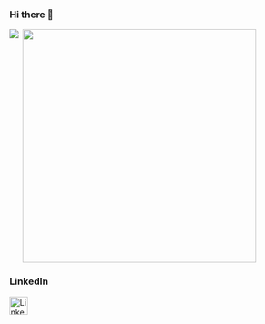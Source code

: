 ### Hi there 👋

<p><img align="left" src="https://github-readme-stats.vercel.app/api/top-langs?username=mparasha&show_icons=true&locale=en&layout=compact"/></p>

<p>&nbsp;<img align="center" src="https://github-readme-stats.vercel.app/api?username=mparasha&show_icons=true&locale=en&include_all_commits=true" width="410" /></p>

### LinkedIn
[<img align="left" alt="LinkedIn" width="32px" src="https://user-images.githubusercontent.com/39068407/98451620-bd08fa00-2104-11eb-9470-ddd5add19e9f.png" />](https://www.linkedin.com/in/manu-parashar-11a2a015/)

<!--
**MPARASHA/mparasha** is a ✨ _special_ ✨ repository because its `README.md` (this file) appears on your GitHub profile.

Here are some ideas to get you started:

- 🔭 I’m currently working on ...
- 🌱 I’m currently learning ...
- 👯 I’m looking to collaborate on ...
- 🤔 I’m looking for help with ...
- 💬 Ask me about ...
- 📫 How to reach me: ...
- 😄 Pronouns: ...
- ⚡ Fun fact: ...
-->
